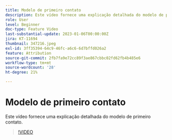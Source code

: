 ```yaml
---
title: Modelo de primeiro contato
description: Este vídeo fornece uma explicação detalhada do modelo de primeiro contato.
role: User
level: Beginner
doc-type: Feature Video
last-substantial-update: 2023-01-06T00:00:00Z
jira: KT-11694
thumbnail: 347216.jpeg
exl-id: 3ff35394-64c9-46fc-a6c6-6d7bffd026a2
feature: Attribution
source-git-commit: 2fb7fa9e72cc89f3ae867cbbc02fd62fb4b485e6
workflow-type: tm+mt
source-wordcount: '28'
ht-degree: 21%

---
```


# Modelo de primeiro contato

Este vídeo fornece uma explicação detalhada do modelo de primeiro contato.

>[!VIDEO](https://video.tv.adobe.com/v/347216/?quality=12&learn=on)
